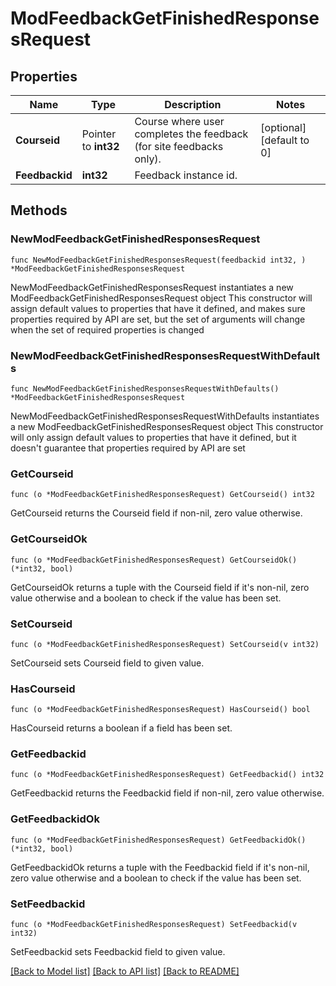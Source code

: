 # ModFeedbackGetFinishedResponsesRequest

## Properties

Name | Type | Description | Notes
------------ | ------------- | ------------- | -------------
**Courseid** | Pointer to **int32** | Course where user completes the feedback (for site feedbacks only). | [optional] [default to 0]
**Feedbackid** | **int32** | Feedback instance id. | 

## Methods

### NewModFeedbackGetFinishedResponsesRequest

`func NewModFeedbackGetFinishedResponsesRequest(feedbackid int32, ) *ModFeedbackGetFinishedResponsesRequest`

NewModFeedbackGetFinishedResponsesRequest instantiates a new ModFeedbackGetFinishedResponsesRequest object
This constructor will assign default values to properties that have it defined,
and makes sure properties required by API are set, but the set of arguments
will change when the set of required properties is changed

### NewModFeedbackGetFinishedResponsesRequestWithDefaults

`func NewModFeedbackGetFinishedResponsesRequestWithDefaults() *ModFeedbackGetFinishedResponsesRequest`

NewModFeedbackGetFinishedResponsesRequestWithDefaults instantiates a new ModFeedbackGetFinishedResponsesRequest object
This constructor will only assign default values to properties that have it defined,
but it doesn't guarantee that properties required by API are set

### GetCourseid

`func (o *ModFeedbackGetFinishedResponsesRequest) GetCourseid() int32`

GetCourseid returns the Courseid field if non-nil, zero value otherwise.

### GetCourseidOk

`func (o *ModFeedbackGetFinishedResponsesRequest) GetCourseidOk() (*int32, bool)`

GetCourseidOk returns a tuple with the Courseid field if it's non-nil, zero value otherwise
and a boolean to check if the value has been set.

### SetCourseid

`func (o *ModFeedbackGetFinishedResponsesRequest) SetCourseid(v int32)`

SetCourseid sets Courseid field to given value.

### HasCourseid

`func (o *ModFeedbackGetFinishedResponsesRequest) HasCourseid() bool`

HasCourseid returns a boolean if a field has been set.

### GetFeedbackid

`func (o *ModFeedbackGetFinishedResponsesRequest) GetFeedbackid() int32`

GetFeedbackid returns the Feedbackid field if non-nil, zero value otherwise.

### GetFeedbackidOk

`func (o *ModFeedbackGetFinishedResponsesRequest) GetFeedbackidOk() (*int32, bool)`

GetFeedbackidOk returns a tuple with the Feedbackid field if it's non-nil, zero value otherwise
and a boolean to check if the value has been set.

### SetFeedbackid

`func (o *ModFeedbackGetFinishedResponsesRequest) SetFeedbackid(v int32)`

SetFeedbackid sets Feedbackid field to given value.



[[Back to Model list]](../README.md#documentation-for-models) [[Back to API list]](../README.md#documentation-for-api-endpoints) [[Back to README]](../README.md)


